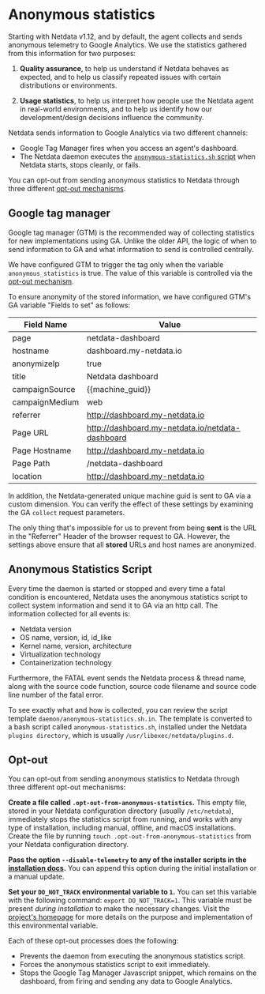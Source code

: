 # Anonymous statistics

Starting with Netdata v1.12, and by default, the agent collects and sends anonymous telemetry to Google Analytics. We
use the statistics gathered from this information for two purposes:

1.  **Quality assurance**, to help us understand if Netdata behaves as expected, and to help us classify repeated
     issues with certain distributions or environments.

2.  **Usage statistics**, to help us interpret how people use the Netdata agent in real-world environments, and to help
     us identify how our development/design decisions influence the community.

Netdata sends information to Google Analytics via two different channels:

-   Google Tag Manager fires when you access an agent's dashboard.
-   The Netdata daemon executes the [`anonymous-statistics.sh`
    script](https://github.com/netdata/netdata/blob/6469cf92724644f5facf343e4bdd76ac0551a418/daemon/anonymous-statistics.sh.in)
    when Netdata starts, stops cleanly, or fails.

You can opt-out from sending anonymous statistics to Netdata through three different [opt-out mechanisms](#opt-out).

## Google tag manager

Google tag manager (GTM) is the recommended way of collecting statistics for new implementations using GA. Unlike the older API, the logic of when to send information to GA and what information to send is controlled centrally.

We have configured GTM to trigger the tag only when the variable `anonymous_statistics` is true. The value of this variable is controlled via the [opt-out mechanism](#opt-out).

To ensure anonymity of the stored information, we have configured GTM's GA variable "Fields to set" as follows: 

| Field Name|Value|
|----------|-----|
| page|netdata-dashboard|
| hostname|dashboard.my-netdata.io|
| anonymizeIp|true|
| title|Netdata dashboard|
| campaignSource|{{machine_guid}}|
| campaignMedium|web|
| referrer|<http://dashboard.my-netdata.io>|
| Page URL|<http://dashboard.my-netdata.io/netdata-dashboard>|
| Page Hostname|<http://dashboard.my-netdata.io>|
| Page Path|/netdata-dashboard|
| location|<http://dashboard.my-netdata.io>|

In addition, the Netdata-generated unique machine guid is sent to GA via a custom dimension.
You can verify the effect of these settings by examining the GA `collect` request parameters.

The only thing that's impossible for us to prevent from being **sent** is the URL in the "Referrer" Header of the browser request to GA. However, the settings above ensure that all **stored** URLs and host names are anonymized.

## Anonymous Statistics Script

Every time the daemon is started or stopped and every time a fatal condition is encountered, Netdata uses the anonymous statistics script to collect system information and send it to GA via an http call. The information collected for all events is:

-   Netdata version
-   OS name, version, id, id_like
-   Kernel name, version, architecture
-   Virtualization technology 
-   Containerization technology 

Furthermore, the FATAL event sends the Netdata process & thread name, along with the source code function, source code filename and source code line number of the fatal error.

To see exactly what and how is collected, you can review the script template `daemon/anonymous-statistics.sh.in`. The template is converted to a bash script called `anonymous-statistics.sh`, installed under the Netdata `plugins directory`, which is usually `/usr/libexec/netdata/plugins.d`. 

## Opt-out

You can opt-out from sending anonymous statistics to Netdata through three different opt-out mechanisms:

**Create a file called `.opt-out-from-anonymous-statistics`.** This empty file, stored in your Netdata configuration
directory (usually `/etc/netdata`), immediately stops the statistics script from running, and works with any type of
installation, including manual, offline, and macOS installations. Create the file by running `touch
.opt-out-from-anonymous-statistics` from your Netdata configuration directory.

**Pass the option `--disable-telemetry` to any of the installer scripts in the [installation
docs](../packaging/installer/README.md).** You can append this option during the initial installation or a manual
update.

**Set your `DO_NOT_TRACK` environmental variable to `1`.** You can set this variable with the following command: `export
DO_NOT_TRACK=1`. This variable must be present _during installation_ to make the necessary changes. Visit the [project's
homepage](https://consoledonottrack.com/) for more details on the purpose and implementation of this environmental
variable.

Each of these opt-out processes does the following:

-   Prevents the daemon from executing the anonymous statistics script.
-   Forces the anonymous statistics script to exit immediately.
-   Stops the Google Tag Manager Javascript snippet, which remains on the dashboard, from firing and sending any data to
    Google Analytics.
